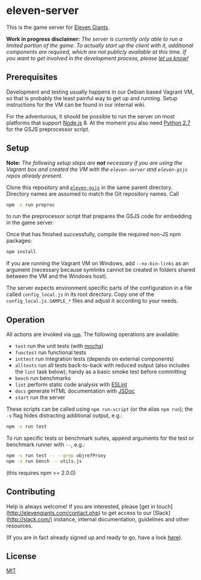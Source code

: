# eleven-server #
This is the game server for [Eleven Giants](http://elevengiants.com/).

**Work in progress disclaimer:**
_The server is currently only able to run a limited portion of the game. To
actually start up the client with it, additional components are required, which
are not publicly available at this time. If you want to get involved in the
development process, please [let us know!](http://elevengiants.com/contact.php)_


## Prerequisites ##
Development and testing usually happens in our Debian based Vagrant VM, so that
is probably the least painful way to get up and running. Setup instructions for
the VM can be found in our internal wiki.

For the adventurous, it should be possible to run the server on most platforms
that support [Node.js](http://nodejs.org/) 8. At the moment you also need
[Python 2.7](https://www.python.org/download/releases/2.7/) for the GSJS
preprocessor script.


## Setup ##
**Note:** _The following setup steps are **not** necessary if you are using the
Vagrant box and created the VM with the _`eleven-server`_ and _`eleven-gsjs`_
repos already present._

Clone this repository and [`eleven-gsjs`](https://github.com/ElevenGiants/eleven-gsjs)
in the same parent directory. Directory names are assumed to match the Git
repository names. Call
```bash
npm -s run preproc
```
to run the preprocessor script that prepares the GSJS code for embedding in the
game server.

Once that has finished successfully, compile the required non-JS npm packages:
```bash
npm install
```
If you are running the Vagrant VM on Windows, add `--no-bin-links` as an
argument (necessary because symlinks cannot be created in folders shared between
the VM and the Windows host).

The server expects environment specific parts of the configuration in a file
called `config_local.js` in its root directory. Copy one of the
`config_local.js.SAMPLE_*` files and adjust it according to your needs.


## Operation ##
All actions are invoked via [`npm`](https://www.npmjs.org/doc/cli/npm.html).
The following operations are available:

* `test` run the unit tests (with [mocha](https://mochajs.org/))
* `functest` run functional tests
* `inttest` run integration tests (depends on external components)
* `alltests` run all tests back-to-back with reduced output (also includes the
  `lint` task below); handy as a basic smoke test before committing
* `bench` run benchmarks
* `lint` perform static code analysis with [ESLint](http://eslint.org/)
* `docs` generate HTML documentation with [JSDoc](http://usejsdoc.org/)
* `start` run the server

These scripts can be called using `npm run-script` (or the alias `npm run`); the
`-s` flag hides distracting additional output, e.g.:
```bash
npm -s run test
```

To run specific tests or benchmark suites, append arguments for the test or
benchmark runner with `--`, e.g.:
```bash
npm -s run test -- --grep objrefProxy
npm -s run bench -- utils.js
```
(this requires npm >= 2.0.0)


## Contributing ##
Help is always welcome! If you are interested, please [get in touch]
(http://elevengiants.com/contact.php) to get access to our [Slack]
(http://slack.com/) instance, internal documentation, guidelines and other
resources.

(If you are in fact already signed up and ready to go, have a look
[here](https://github.com/ElevenGiants/eleven-server/blob/master/CONTRIBUTING.md)).


## License ##
[MIT](https://github.com/ElevenGiants/eleven-server/blob/master/LICENSE)
